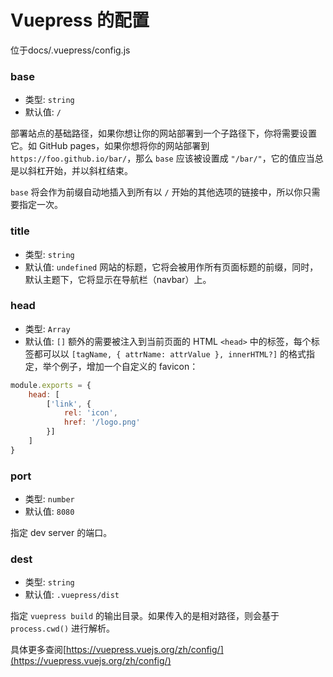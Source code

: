 # Vuepress 的配置
位于docs/.vuepress/config.js

### base
*   类型: `string`
*   默认值: `/`

部署站点的基础路径，如果你想让你的网站部署到一个子路径下，你将需要设置它。如 GitHub pages，如果你想将你的网站部署到 `https://foo.github.io/bar/`，那么 `base` 应该被设置成 `"/bar/"`，它的值应当总是以斜杠开始，并以斜杠结束。

`base` 将会作为前缀自动地插入到所有以 `/` 开始的其他选项的链接中，所以你只需要指定一次。
### title
*   类型: `string`
*   默认值: `undefined`
网站的标题，它将会被用作所有页面标题的前缀，同时，默认主题下，它将显示在导航栏（navbar）上。

### head

*   类型: `Array`
*   默认值: `[]`
额外的需要被注入到当前页面的 HTML `<head>` 中的标签，每个标签都可以以 `[tagName, { attrName: attrValue }, innerHTML?]` 的格式指定，举个例子，增加一个自定义的 favicon：

```javascript
module.exports = {
    head: [
        ['link', {
            rel: 'icon',
            href: '/logo.png'
        }]
    ]
}
```

### port
*   类型: `number`
*   默认值: `8080`

指定 dev server 的端口。


### dest

*   类型: `string`
*   默认值: `.vuepress/dist`

指定 `vuepress build` 的输出目录。如果传入的是相对路径，则会基于 `process.cwd()` 进行解析。

具体更多查阅[https://vuepress.vuejs.org/zh/config/](https://vuepress.vuejs.org/zh/config/)
